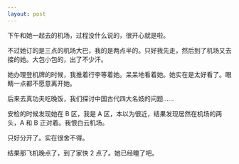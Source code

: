 ```yaml
---
layout: post
---
```


下午和她一起去的机场，过程没什么说的，很开心就是啦。

不过她订的是三点的机场大巴，我的是两点半的。只好我先走，然后到了机场又去接的她。大包小包的，出了不少汗。

她办理登机牌的时候，我推着行李等着她。呆呆地看着她。她实在是太好看了。眼睛一点都不愿意离开她。

后来去真功夫吃晚饭，我们探讨中国古代四大名妓的问题……

安检的时候发现她在 B 区，我是 A 区，本以为很近，结果发现居然在机场的两头，A 和 B 正对着。我恨白云机场。

只好分开了。实在很舍不得。

结果那飞机晚点了，到了家快 2 点了。她已经睡了吧。
